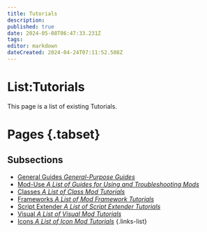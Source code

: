```yaml
---
title: Tutorials
description: 
published: true
date: 2024-05-08T06:47:33.231Z
tags: 
editor: markdown
dateCreated: 2024-04-24T07:11:52.508Z
---
```


# List:Tutorials
This page is a list of existing Tutorials.

# Pages {.tabset}
## Subsections
- [General Guides *General-Purpose Guides*](General)
- [Mod-Use *A List of Guides for Using and Troubleshooting Mods*](Mod-Use)
- [Classes *A List of Class Mod Tutorials*](Classes)
- [Frameworks *A List of Mod Framework Tutorials*](Mod-Frameworks)
- [Script Extender *A List of Script Extender Tutorials*](ScriptExtender)
- [Visual *A List of Visual Mod Tutorials*](Visual)
- [Icons *A List of Icon Mod Tutorials*](Icons)
{.links-list}
